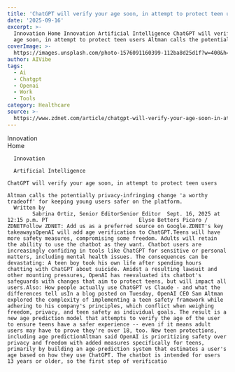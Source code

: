 ```yaml
---
title: 'ChatGPT will verify your age soon, in attempt to protect teen users'
date: '2025-09-16'
excerpt: >-
  Innovation Home Innovation Artificial Intelligence ChatGPT will verify your
  age soon, in attempt to protect teen users Altman calls the potentially pr...
coverImage: >-
  https://images.unsplash.com/photo-1576091160399-112ba8d25d1f?w=400&h=200&fit=crop&auto=format
author: AIVibe
tags:
  - Ai
  - Chatgpt
  - Openai
  - Work
  - Tools
category: Healthcare
source: >-
  https://www.zdnet.com/article/chatgpt-will-verify-your-age-soon-in-attempt-to-protect-teen-users/
---
```

Innovation      
      Home
    
      Innovation
    
      Artificial Intelligence
       
    ChatGPT will verify your age soon, in attempt to protect teen users
     
    Altman calls the potentially privacy-infringing change 'a worthy tradeoff' for keeping young users safer on the platform.
      Written by 
            Sabrina Ortiz, Senior EditorSenior Editor  Sept. 16, 2025 at 12:15 p.m. PT                             Elyse Betters Picaro / ZDNETFollow ZDNET: Add us as a preferred source on Google.ZDNET's key takeawaysOpenAI will add age verification to ChatGPT.Teens will have more safety measures, compromising some freedom. Adults will retain the ability to use the chatbot as they want. Chatbot users are increasingly confiding in tools like ChatGPT for sensitive or personal matters, including mental health issues. The consequences can be devastating: A teen boy took his own life after spending hours chatting with ChatGPT about suicide. Amidst a resulting lawsuit and other mounting pressures, OpenAI has reevaluated its chatbot's safeguards with changes that aim to protect teens, but will impact all users.Also: How people actually use ChatGPT vs Claude - and what the differences tell usIn a blog posted on Tuesday, OpenAI CEO Sam Altman explored the complexity of implementing a teen safety framework while adhering to his company's principles, which conflict when weighing freedom, privacy, and teen safety as individual goals. The result is a new age prediction model that attempts to verify the age of the user to ensure teens have a safer experience -- even if it means adult users may have to prove they're over 18, too. New teen protections, including age predictionAltman said OpenAI is prioritizing safety over privacy and freedom with added measures specifically for teens, primarily by building an age-prediction system that estimates a user's age based on how they use ChatGPT. The chatbot is intended for users 13 years or older, so the first step of verificatio
